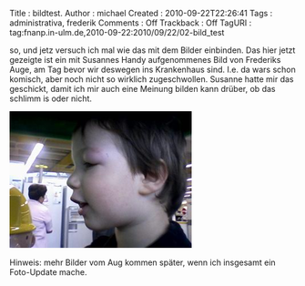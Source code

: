 Title     : bildtest.
Author    : michael
Created   : 2010-09-22T22:26:41
Tags      : administrativa, frederik
Comments  : Off
Trackback : Off
TagURI    : tag:fnanp.in-ulm.de,2010-09-22:2010/09/22/02-bild_test

so, und jetz versuch ich mal wie das mit dem Bilder einbinden. Das hier jetzt
gezeigte ist ein mit Susannes Handy aufgenommenes Bild von Frederiks Auge, am
Tag bevor wir deswegen ins Krankenhaus sind. I.e. da wars schon komisch, aber
noch nicht so wirklich zugeschwollen. Susanne hatte mir das geschickt, damit
ich mir auch eine Meinung bilden kann drüber, ob das schlimm is oder nicht.

![Augenfoto](aug.jpg)

Hinweis: mehr Bilder vom Aug kommen später, wenn ich insgesamt ein Foto-Update
mache.
